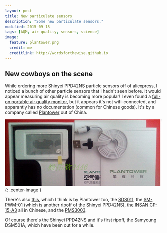 ```yaml
---
layout: post
title: New particulate sensors
description: "Some new particulate sensors."
modified: 2015-09-18
tags: [AQM, air quality, sensors, science]
image:
  feature: plantower.png
  credit: me
  creditlink: http://wordsforthewise.github.io
---
```


## New cowboys on the scene

While ordering more Shinyei PPD42NS particle sensors off of aliexpress, I noticed a bunch of other particle sensors that I hadn't seen before.  It would appear measuring air quality is becoming more popular!  I even found a [full-on portable air quality monitor](http://www.aliexpress.com/item/Free-shipping-Household-PM2-5-detector-air-quality-monitor-Dust-Haze-measurement-PM2-5-sensor/32379763588.html?spm=2114.01020208.3.18.mH9p2A&ws_ab_test=201526_3,201527_4_71_72_73_74_75,201409_4), but it appears it's not wifi-connected, and apparantly has no documentation (common for Chinese goods).  It's by a company called [Plantower](http://www.plantower.com/) out of China.

![plantower.png](/images/plantower.png){: .center-image }

There's also [this](http://www.aliexpress.com/item/High-precision-laser-PM2-5-particle-mass-concentration-sensor-A3-dust-dust-sensors/32380393457.html?spm=2114.01020208.3.2.lhfMRU&ws_ab_test=201526_3,201527_4_71_72_73_74_75,201409_4), which I think is by Plantower too, the [SDS011](http://www.aliexpress.com/item/Free-shipping-PM2-5-Air-particle-dust-sensor-SDS011-laser-inside-digital-output-SAMPLE-module-air/32452894732.html?spm=2114.01020208.3.2.Elo2TY&ws_ab_test=201526_3,201527_4_71_72_73_74_75,201409_4), the [SM-PWM-01](http://www.aliexpress.com/item/SM-PWM-01-High-precision-PM2-5-dust-sensor-SM-PWM-01A-Including-cable/32304579666.html) (which is another ripoff of the Shinyei PPD42NS), [the INSAN CP-15-A3](http://www.aliexpress.com/item/High-precision-laser-PM2-5-particle-mass-concentration-sensor-A3-dust-dust-sensors-INSAN-CP-15/32425440516.html) all in Chinese, and the [PMS3003](http://www.aliexpress.com/item/Laser-Dust-Sensor-Module-PM1-0-PM2-5-PM10-Adapter-Board-Can-Be-Connected-Free-Shipping/32387876788.html).

Of course there's the Shinyei PPD42NS and it's first ripoff, the Samyoung DSM501A, which have been out for a while.